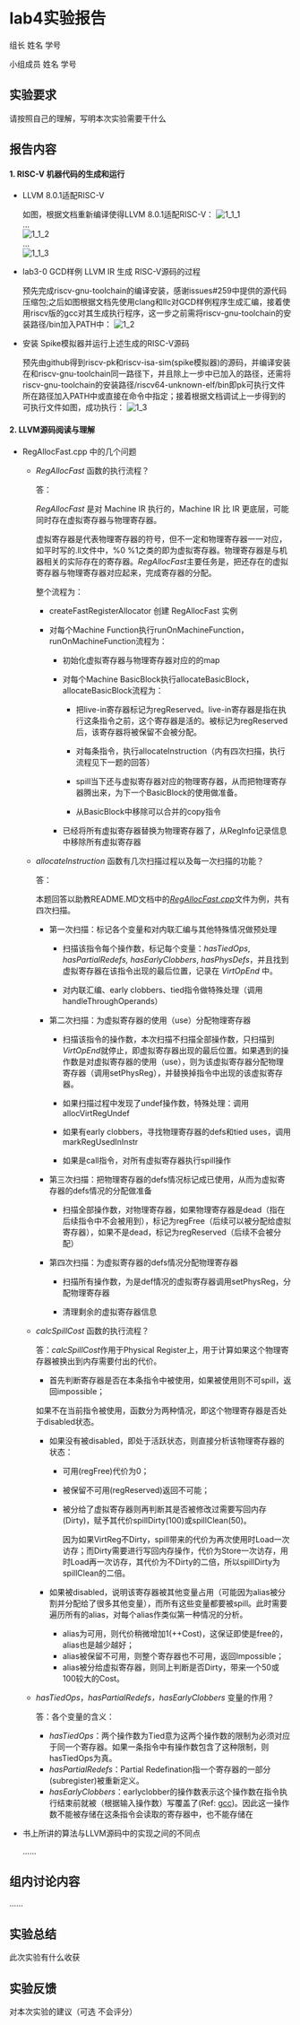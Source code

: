 # lab4实验报告

组长 姓名 学号

小组成员 姓名 学号

## 实验要求

请按照自己的理解，写明本次实验需要干什么

## 报告内容

#### 1. RISC-V 机器代码的生成和运行

- LLVM 8.0.1适配RISC-V

  如图，根据文档重新编译使得LLVM 8.0.1适配RISC-V：
  ![1_1_1](src/1_1_1.png)  
  ...  
  ![1_1_2](src/1_1_2.png)  
  ...  
  ![1_1_3](src/1_1_3.png)  

- lab3-0 GCD样例 LLVM IR 生成 RISC-V源码的过程

  预先完成riscv-gnu-toolchain的编译安装，感谢issues#259中提供的源代码压缩包;之后如图根据文档先使用clang和llc对GCD样例程序生成汇编，接着使用riscv版的gcc对其生成执行程序，这一步之前需将riscv-gnu-toolchain的安装路径/bin加入PATH中：
  ![1_2](src/1_2.png)  

- 安装 Spike模拟器并运行上述生成的RISC-V源码

  预先由github得到riscv-pk和riscv-isa-sim(spike模拟器)的源码，并编译安装在和riscv-gnu-toolchain同一路径下，并且除上一步中已加入的路径，还需将riscv-gnu-toolchain的安装路径/riscv64-unknown-elf/bin即pk可执行文件所在路径加入PATH中或直接在命令中指定；接着根据文档调试上一步得到的可执行文件如图，成功执行：
  ![1_3](src/1_3.png)  

#### 2. LLVM源码阅读与理解

- RegAllocFast.cpp 中的几个问题

  * *RegAllocFast* 函数的执行流程？

    答：
    
    *RegAllocFast* 是对 Machine IR 执行的，Machine IR 比 IR 更底层，可能同时存在虚拟寄存器与物理寄存器。
    
    虚拟寄存器是代表物理寄存器的符号，但不一定和物理寄存器一一对应，如平时写的.ll文件中，%0 %1之类的即为虚拟寄存器。物理寄存器是与机器相关的实际存在的寄存器。*RegAllocFast*主要任务是，把还存在的虚拟寄存器与物理寄存器对应起来，完成寄存器的分配。
    
    整个流程为：

    - createFastRegisterAllocator 创建 RegAllocFast 实例
    
    - 对每个Machine Function执行runOnMachineFunction，runOnMachineFunction流程为：
    
        - 初始化虚拟寄存器与物理寄存器对应的的map
        
        - 对每个Machine BasicBlock执行allocateBasicBlock，allocateBasicBlock流程为：
        
            - 把live-in寄存器标记为regReserved。live-in寄存器是指在执行这条指令之前，这个寄存器是活的。被标记为regReserved后，该寄存器将被保留不会被分配。
            
            - 对每条指令，执行allocateInstruction（内有四次扫描，执行流程见下一题的回答）
            
            - spill当下还与虚拟寄存器对应的物理寄存器，从而把物理寄存器腾出来，为下一个BasicBlock的使用做准备。
            
            - 从BasicBlock中移除可以合并的copy指令
            
        - 已经将所有虚拟寄存器替换为物理寄存器了，从RegInfo记录信息中移除所有虚拟寄存器

  * *allocateInstruction* 函数有几次扫描过程以及每一次扫描的功能？

    答：
    
    本题回答以助教README.MD文档中的[*RegAllocFast.cpp*](https://github.com/llvm-mirror/llvm/blob/master/lib/CodeGen/RegAllocFast.cpp)文件为例，共有四次扫描。
    
    - 第一次扫描：标记各个变量和对内联汇编与其他特殊情况做预处理
    
      - 扫描该指令每个操作数，标记每个变量：*hasTiedOps*, *hasPartialRedefs, hasEarlyClobbers*, *hasPhysDefs*，并且找到虚拟寄存器在该指令出现的最后位置，记录在 *VirtOpEnd* 中。
      
      - 对内联汇编、early clobbers、tied指令做特殊处理（调用handleThroughOperands）
      
    - 第二次扫描：为虚拟寄存器的使用（use）分配物理寄存器
    
      - 扫描该指令的操作数，本次扫描不扫描全部操作数，只扫描到*VirtOpEnd*就停止，即虚拟寄存器出现的最后位置。如果遇到的操作数是对虚拟寄存器的使用（use），则为该虚拟寄存器分配物理寄存器（调用setPhysReg），并替换掉指令中出现的该虚拟寄存器。
      
      - 如果扫描过程中发现了undef操作数，特殊处理：调用allocVirtRegUndef
      
      - 如果有early clobbers，寻找物理寄存器的defs和tied uses，调用markRegUsedInInstr
      
      - 如果是call指令，对所有虚拟寄存器执行spill操作
      
    - 第三次扫描：把物理寄存器的defs情况标记成已使用，从而为虚拟寄存器的defs情况的分配做准备
    
        - 扫描全部操作数，对物理寄存器，如果物理寄存器是dead（指在后续指令中不会被用到），标记为regFree（后续可以被分配给虚拟寄存器），如果不是dead，标记为regReserved（后续不会被分配）
        
    - 第四次扫描：为虚拟寄存器的defs情况分配物理寄存器
    
        - 扫描所有操作数，为是def情况的虚拟寄存器调用setPhysReg，分配物理寄存器
        
        - 清理剩余的虚拟寄存器信息
        
  * *calcSpillCost* 函数的执行流程？

    答：*calcSpillCost*作用于Physical Register上，用于计算如果这个物理寄存器被换出到内存需要付出的代价。

    - 首先判断寄存器是否在本条指令中被使用，如果被使用则不可spill，返回impossible；

    如果不在当前指令被使用，函数分为两种情况，即这个物理寄存器是否处于disabled状态。

    - 如果没有被disabled，即处于活跃状态，则直接分析该物理寄存器的状态：

      - 可用(regFree)代价为0；

      - 被保留不可用(regReserved)返回不可能；

      - 被分给了虚拟寄存器则再判断其是否被修改过需要写回内存(Dirty)，赋予其代价spillDirty(100)或spillClean(50)。

        因为如果VirtReg不Dirty，spill带来的代价为再次使用时Load一次访存；而Dirty需要进行写回内存操作，代价为Store一次访存，用时Load再一次访存，其代价为不Dirty的二倍，所以spillDirty为spillClean的二倍。

    - 如果被disabled，说明该寄存器被其他变量占用（可能因为alias被分割并分配给了很多其他变量），而所有这些变量都要被spill。此时需要遍历所有的alias，对每个alias作类似第一种情况的分析。
      - alias为可用，则代价稍微增加1(++Cost)，这保证即使是free的，alias也是越少越好；
      - alias被保留不可用，则整个寄存器也不可用，返回Impossible；
      - alias被分给虚拟寄存器，则同上判断是否Dirty，带来一个50或100较大的Cost。

  * *hasTiedOps*，*hasPartialRedefs，hasEarlyClobbers* 变量的作用？

    答：各个变量的含义：
    
    - *hasTiedOps*：两个操作数为Tied意为这两个操作数的限制为必须对应于同一个寄存器。如果一条指令中有操作数包含了这种限制，则hasTiedOps为真。
    - *hasPartialRedefs*：Partial Redefination指一个寄存器的一部分(subregister)被重新定义。
    - *hasEarlyClobbers*：earlyclobber的操作数表示这个操作数在指令执行结束前就被（根据输入操作数）写覆盖了(Ref: [gcc](https://gcc.gnu.org/onlinedocs/gcc/Modifiers.html#Modifiers))。因此这一操作数不能被存储在这条指令会读取的寄存器中，也不能存储在

- 书上所讲的算法与LLVM源码中的实现之间的不同点

  ......



## 组内讨论内容

......

## 实验总结

此次实验有什么收获

## 实验反馈

对本次实验的建议（可选 不会评分）